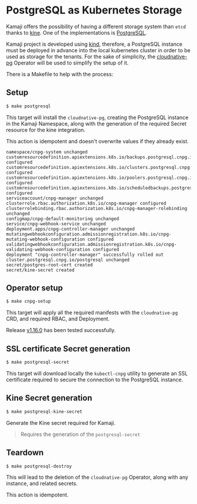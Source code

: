 # PostgreSQL as Kubernetes Storage

Kamaji offers the possibility of having a different storage system than `etcd` thanks to [kine](https://github.com/k3s-io/kine). One of the implementations is [PostgreSQL](https://www.postgresql.org/).

Kamaji project is developed using [kind](https://kind.sigs.k8s.io), therefore, a PostgreSQL instance must be deployed in advance into the local kubernetes cluster in order to be used as storage for the tenants.
For the sake of simplicity, the [cloudnative-pg](https://cloudnative-pg.io/) Operator will be used to simplify the setup of it.

There is a Makefile to help with the process:

## Setup

```bash
$ make postgresql
```

This target will install the `cloudnative-pg`, creating the PostgreSQL instance in the Kamaji Namespace, along with the generation of the required Secret resource for the kine integration.

This action is idempotent and doesn't overwrite values if they already exist.

```shell
namespace/cnpg-system unchanged
customresourcedefinition.apiextensions.k8s.io/backups.postgresql.cnpg.io configured
customresourcedefinition.apiextensions.k8s.io/clusters.postgresql.cnpg.io configured
customresourcedefinition.apiextensions.k8s.io/poolers.postgresql.cnpg.io configured
customresourcedefinition.apiextensions.k8s.io/scheduledbackups.postgresql.cnpg.io configured
serviceaccount/cnpg-manager unchanged
clusterrole.rbac.authorization.k8s.io/cnpg-manager configured
clusterrolebinding.rbac.authorization.k8s.io/cnpg-manager-rolebinding unchanged
configmap/cnpg-default-monitoring unchanged
service/cnpg-webhook-service unchanged
deployment.apps/cnpg-controller-manager unchanged
mutatingwebhookconfiguration.admissionregistration.k8s.io/cnpg-mutating-webhook-configuration configured
validatingwebhookconfiguration.admissionregistration.k8s.io/cnpg-validating-webhook-configuration configured
deployment "cnpg-controller-manager" successfully rolled out
cluster.postgresql.cnpg.io/postgresql unchanged
secret/postgres-root-cert created
secret/kine-secret created
```

## Operator setup

```bash
$ make cnpg-setup
```

This target will apply all the required manifests with the `cloudnative-pg` CRD, and required RBAC, and Deployment.

Release [v1.16.0](https://github.com/cloudnative-pg/cloudnative-pg/releases/tag/v1.16.0) has been tested successfully.

## SSL certificate Secret generation

```bash
$ make postgresql-secret
```

This target will download locally the `kubectl-cnpg` utility to generate an SSL certificate required to secure the connection to the PostgreSQL instance.

## Kine Secret generation

```bash
$ make postgresql-kine-secret
```

Generate the Kine secret required for Kamaji.

> Requires the generation of the `postgresql-secret`

## Teardown

```bash
$ make postgresql-destroy
```

This will lead to the deletion of the `cloudnative-pg` Operator, along with any instance, and related secrets.

This action is idempotent.
